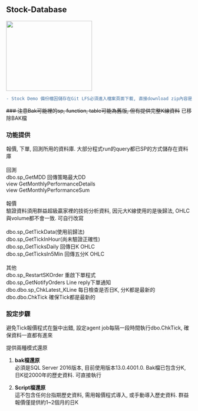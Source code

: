 ## Stock-Database
<img src="https://d1.awsstatic.com/logos/partners/microsoft/logo-SQLServer-vert.c0cb0df0cd1d6c8469d792abb5929239da36611a.png" width="233" height="190">

```diff 
- Stock Demo 備份檔因儲存在Git LFS必須進入檔案頁面下載, 直接download zip內容是空的 
```
~~### 注意Bak可能裡的sp, function, table可能為舊版, 但有提供完整K線資料~~
已移除BAK檔

### 功能提供
報價, 下單, 回測所用的資料庫. 大部分程式run的query都已SP的方式儲存在資料庫\
\
回測\
dbo.sp_GetMDD 回傳策略最大DD\
view GetMonthlyPerformanceDetails\
view GetMonthlyPerformanceSum\
\
報價\
驗證資料須用群益超級贏家裡的技術分析資料, 因元大K線使用的是後歸法, OHLC與volume都不會一致. 可自行改寫\
\
dbo.sp_GetTickData(使用前歸法)\
dbo.sp_GetTickInHour(尚未驗證正確性)\
dbo.sp_GetTicksDaily 回傳日K OHLC\
dbo.sp_GetTicksIn5Min 回傳五分K OHLC\
\
其他\
dbo.sp_RestartSKOrder 重啟下單程式\
dbo.sp_GetNotifyOrders Line reply下單通知\
dbo.dbo.sp_ChkLatest_KLine 每日檢查是否日K, 分K都是最新的\
dbo.dbo.ChkTick 確保Tick都是最新的

### 設定步驟
避免Tick報價程式在盤中出錯, 設定agent job每隔一段時間執行dbo.ChkTick, 確保資料一直都有進來


提供兩種模式還原

1. **bak檔還原**\
   必須是SQL Server 2016版本, 目前使用版本13.0.4001.0. Bak檔已包含分K, 日K從2000年的歷史資料. 可直接執行

2. **Script檔還原**\
   這不包含任何台指期歷史資料, 需用報價程式導入, 或手動導入歷史資料. 群益報價僅提供約1~2個月的日K
